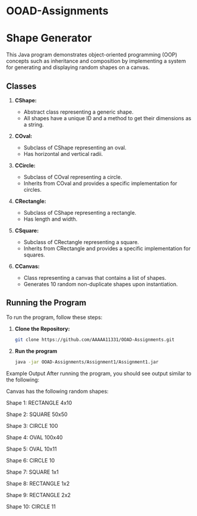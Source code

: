 # OOAD-Assignments
# Shape Generator

This Java program demonstrates object-oriented programming (OOP) concepts such as inheritance and composition by implementing a system for generating and displaying random shapes on a canvas.

## Classes

1. **CShape:**
    - Abstract class representing a generic shape.
    - All shapes have a unique ID and a method to get their dimensions as a string.

2. **COval:**
    - Subclass of CShape representing an oval.
    - Has horizontal and vertical radii.

3. **CCircle:**
    - Subclass of COval representing a circle.
    - Inherits from COval and provides a specific implementation for circles.

4. **CRectangle:**
    - Subclass of CShape representing a rectangle.
    - Has length and width.

5. **CSquare:**
    - Subclass of CRectangle representing a square.
    - Inherits from CRectangle and provides a specific implementation for squares.

6. **CCanvas:**
    - Class representing a canvas that contains a list of shapes.
    - Generates 10 random non-duplicate shapes upon instantiation.

## Running the Program

To run the program, follow these steps:

1. **Clone the Repository:**
   ```bash
   git clone https://github.com/AAAAA11331/OOAD-Assignments.git

2. **Run the program**
   ```bash
   java -jar OOAD-Assignments/Assignment1/Assignment1.jar

Example Output
After running the program, you should see output similar to the following:

Canvas has the following random shapes:

Shape 1: RECTANGLE 4x10

Shape 2: SQUARE 50x50

Shape 3: CIRCLE 100

Shape 4: OVAL 100x40

Shape 5: OVAL 10x11

Shape 6: CIRCLE 10

Shape 7: SQUARE 1x1

Shape 8: RECTANGLE 1x2

Shape 9: RECTANGLE 2x2

Shape 10: CIRCLE 11
